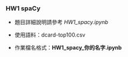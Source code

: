 ### HW1 spaCy

- 題目詳細說明請參考 _HW1_spacy.ipynb_

- 使用語料：dcard-top100.csv

- 作業檔名格式：**HW1_spacy_你的名字.ipynb**
